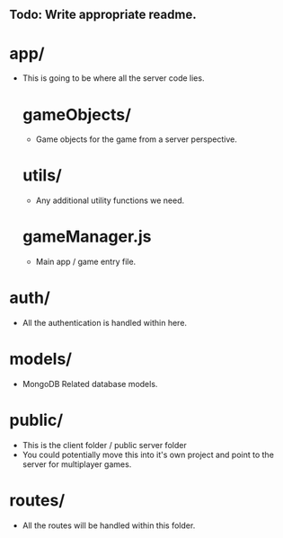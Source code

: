 ## Todo: Write appropriate readme.

# app/
- This is going to be where all the server code lies.
    # gameObjects/
    - Game objects for the game from a server perspective.
    # utils/
    - Any additional utility functions we need.
    # gameManager.js
    - Main app / game entry file.

# auth/
- All the authentication is handled within here.

# models/
- MongoDB Related database models.

# public/
- This is the client folder / public server folder
- You could potentially move this into it's own project and point to the server for multiplayer games.

# routes/
- All the routes will be handled within this folder.